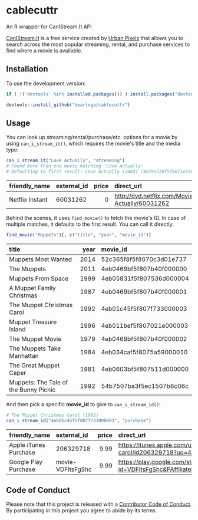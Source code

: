 # cablecuttr
An R wrapper for CanIStream.It API

[CanIStream.It](http://www.canistream.it/) is a free service created by [Urban Pixels](http://www.urbanpixels.com/) that allows you to search across the most popular streaming, rental, and purchase services to find where a movie is available.

## Installation

To use the development version:

```R
if ( !('devtools' %in% installed.packages()) ) install.packages("devtools")

devtools::install_github("bearloga/cablecuttr")
```

## Usage

You can look up streaming/rental/purchase/etc. options for a movie by using `can_i_stream_it()`, which requires the movie's title and the media type:

```R
can_i_stream_it("Love Actually", "streaming")
# Found more than one movie matching 'Love Actually'
# Defaulting to first result: Love Actually (2003) [4e79a720f5f8071e7e000000]
```

|friendly_name   |external_id | price|direct_url                                          |short_url                                             |last_checked        |
|:---------------|:-----------|-----:|:---------------------------------------------------|:-----------------------------------------------------|:-------------------|
|Netflix Instant |60031262    |     0|http://dvd.netflix.com/Movie/Love-Actually/60031262 |http://canistream.it/link/go/5237a5b1f5f807362d000000 |2016-10-24 15:34:59 |

Behind the scenes, it uses `find_movie()` to fetch the movie's ID. In case of multiple matches, it defaults to the first result. You can call it directly:

```R
find_movie("Muppets")[, c("title", "year", "movie_id")]
```

|title                                 | year|movie_id                 |
|:-------------------------------------|----:|:------------------------|
|Muppets Most Wanted                   | 2014|52c365f8f5f8070c3d01e737 |
|The Muppets                           | 2011|4eb0469bf5f807b40f000000 |
|Muppets From Space                    | 1999|4eb05831f5f807536d000004 |
|A Muppet Family Christmas             | 1987|4eb0469bf5f807b40f000001 |
|The Muppet Christmas Carol            | 1992|4eb01c45f5f807f733000003 |
|Muppet Treasure Island                | 1996|4eb011bef5f807021e000003 |
|The Muppet Movie                      | 1979|4eb0469bf5f807b40f000002 |
|The Muppets Take Manhattan            | 1984|4eb034caf5f8075a59000010 |
|The Great Muppet Caper                | 1981|4eb0603bf5f807511d000000 |
|Muppets: The Tale of the Bunny Picnic | 1992|54b7507ba3f5ec1507b6c06c |

And then pick a specific **movie_id** to give to `can_i_stream_id()`:

```R
# The Muppet Christmas Carol (1992)
can_i_stream_id("4eb01c45f5f807f733000003", "purchase")
```

|friendly_name         |external_id       | price|direct_url                                                                                                  |short_url                                             |last_checked        |
|:---------------------|:-----------------|-----:|:-----------------------------------------------------------------------------------------------------------|:-----------------------------------------------------|:-------------------|
|Apple iTunes Purchase |206329718         |  9.99|https://itunes.apple.com/us/movie/the-muppet-christmas-carol/id206329718?uo=4&at=10lcsB                     |http://canistream.it/link/go/509f1c78f5f807032b000000 |2016-10-25 12:32:07 |
|Google Play Purchase  |movie-VDFltsFgShc |  9.99|https://play.google.com/store/movies/details/The_Muppet_Christmas_Carol?id=VDFltsFgShc&PAffiliateID=100l3vd |http://canistream.it/link/go/50802738f5f807e648000002 |2016-10-25 12:31:53 |

## Code of Conduct

Please note that this project is released with a [Contributor Code of Conduct](CONDUCT.md). By participating in this project you agree to abide by its terms.

